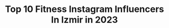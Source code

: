 ---
title: Top 10 Fitness Instagram Influencers In Izmir in 2023
description: >-
  Find top fitness Instagram influencers in Izmir in 2023. Most popular hashtags: #izmir #fitness #istanbul #tbt.
platform: Instagram
hits: 42
text_top: Discover the most popular Instagram profiles on inBeat.
text_bottom: Our database holds 42 Instagram influencers like this in Izmir, Turkey for you to pitch.
profiles:
  - username: "kisceguncem"
    fullname: >-
      Esra ÖZTÜRK
    bio: >-
      #influencer #göçmenkızı 👩🏼‍💻Digital Marketing 📍İstanbul 🏕Cold air, dark night🌚, warm fire🔥, bright stars🌟
    location: "Turkey"
    followers: 33390
    engagement: 180
    commentsToLikes: 0.526927
    id: ck0vypkc055w20i19r6z4i4z9
    verified: false
    hashtags: "#interrailturkiye, #kampciyiz, #taksim, #kisceguncemdebug"
  - username: "kuafor.hasan34"
    fullname: >-
      KUAFÖR HASAN
    bio: >-
      ✂️✂️✂️👍 ✂️ HAİR STYLİST ✂️
    location: "Turkey"
    followers: 9912
    engagement: 443
    commentsToLikes: 0.037277
    id: ck8t8wc01m3880j78a8ibij2g
    verified: false
    hashtags: "#alaattin, #film, #tras, #cukur"
  - username: "ozgurcegezi"
    fullname: >-
      My family and me
    bio: >-
      Objektifin arkasında olmayı seviyorum 😊 #travel #traveller #gezi #gezgin #izmir #photography #nikon #d7000 #fitness #gym #doğa #animals #Galatasaray
    location: "Turkey"
    followers: 2592
    engagement: 1082
    commentsToLikes: 0.135643
    id: ckf5xioo2vtfn0j23o3rqgae0
    verified: false
    hashtags: "#travelmore, #letsgosomewhere, #traveller, #ka"
  - username: "_sedayaprak_"
    fullname: >-
      seda yaprak
    bio: >-
      💋 TARZ HATUN 😘 ❤ MANAVGAT / ANTALYA 👧
    location: "Turkey"
    followers: 51969
    engagement: 144
    commentsToLikes: 0.037235
    id: ckap5cy7nb43u0i78sk27ndjt
    verified: false
    hashtags: "#mu, #birle, #tatil, #yaz"
  - username: "filizaydinc"
    fullname: >-
      Filiz Aydinc
    bio: >-
      Lives virginia Usa🇺🇸İzmir’li🇹🇷❤️nature travel photography me
    location: "Turkey"
    followers: 140174
    engagement: 121
    commentsToLikes: 0.038736
    id: ck8tcx2q310ih0j78uv4lrp1k
    verified: false
    hashtags: "#manzara, #green, #summer, #holiday"
  - username: "mrtzldg"
    fullname: >-
      mrtzldg
    bio: >-
      Instagram ve e-Devlet dışında bir hesabım yok. Dexter ➡️ @keeppuggin 📍İzmir
    location: "Turkey"
    followers: 7056
    engagement: 710
    commentsToLikes: 0.022053
    id: ckf5usin7m55z0j23gnggjj88
    verified: false
    hashtags: "#cardio, #hoscos, #dogstagram, #tattoo"
  - username: "egephoto"
    fullname: >-
      Fotolog 🎥
    bio: >-
      Memleketin Özgürlük Kalesidir İzmir.🗼 Doğa 🍃 / Sanat 🖼 / Atatürk 🇹🇷 / Travel 🚌 Welcome to my life.👋🏼
    location: "Turkey"
    followers: 2242
    engagement: 4429
    commentsToLikes: 0.021577
    id: ckf5xekxgvds80j234d6bazfy
    verified: false
    hashtags: "#takipedenitakipederim, #marmaris, #kamp, #dog"
  - username: "omurabay"
    fullname: >-
      abay_ömür
    bio: >-
      🌎INT’L FitnessPresenter. in—🇹🇷🇺🇸 🇬🇧 🇷🇺🇫🇷🇵🇱🇧🇪🇷🇴🇧🇦🇧🇴🇬🇹🇱🇧🇵🇪🇨🇭🇳🇱🇧🇩 . 📌Fitness Modeling @mensfitnesstr @womensfitnesstr 📍Turkey 🇹🇷👉🏻 @omurabay_fitclub
    location: "Turkey"
    followers: 34283
    engagement: 184
    commentsToLikes: 0.035683
    id: ck14kxvxkrver0i194uqud60g
    verified: false
    hashtags: "#instagram, #dansturkey, #zumbasalsa, #zumbaomurabay"
  - username: "doctorhakantufekci"
    fullname: >-
      Dr. Hakan Tüfekçi 👑
    bio: >-
      inspired by medical aesthetics. Başka ek ya da yeni profil, fan sayfası yoktur.
    location: "Turkey"
    followers: 56605
    engagement: 685
    commentsToLikes: 0.018599
    id: ckap5e1wcb98b0i78r99ato5u
    verified: false
    hashtags: "#kupaterapi, #tbt, #corona, #izmir"
  - username: "xphalitxp"
    fullname: >-
      Temizkan_halidd
    bio: >-
      ♥ GÜMÜŞHANE ÜNİVERSİTESİ ♥ PROFİLİME HOŞ GELDİN / ♥İŞ BİRLİĞİ İÇİN DM ♥ HATAY'IN EFSANESİ ♥ HATAY/ANTAKYA ♥️
    location: "Turkey"
    followers: 10140
    engagement: 406
    commentsToLikes: 0.098382
    id: ckapb2imgybv80i789vnokj18
    verified: false
    hashtags: "#dog, #kids, #instalike, #bestoftheday"
---